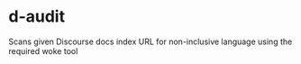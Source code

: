 # d-audit
Scans given Discourse docs index URL for non-inclusive language using the required woke tool
